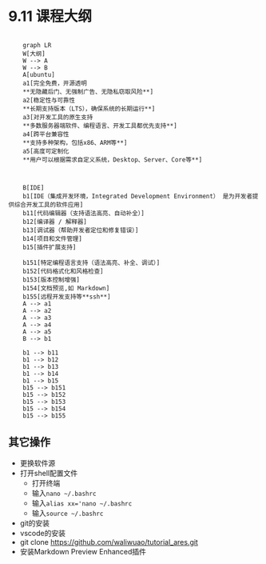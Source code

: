# 9.11 课程大纲

```mermaid

    graph LR
    W[大纲]
    W --> A
    W --> B
    A[ubuntu]
    a1[完全免费，开源透明
    **无隐藏后门、无强制广告、无隐私窃取风险**]
    a2[稳定性与可靠性
    **长期支持版本（LTS），确保系统的长期运行**]
    a3[对开发工具的原生支持
    **多数服务器端软件、编程语言、开发工具都优先支持**]
    a4[跨平台兼容性
    **支持多种架构，包括x86、ARM等**]
    a5[高度可定制化
    **用户可以根据需求自定义系统，Desktop、Server、Core等**]

    

    B[IDE]
    b1[IDE（集成开发环境，Integrated Development Environment） 是为开发者提供综合开发工具的软件应用]
    b11[代码编辑器（支持语法高亮、自动补全）]
    b12[编译器 / 解释器]
    b13[调试器（帮助开发者定位和修复错误）]
    b14[项目和文件管理]
    b15[插件扩展支持]

    b151[特定编程语言支持（语法高亮、补全、调试）]
    b152[代码格式化和风格检查]
    b153[版本控制增强]
    b154[文档预览,如 Markdown]
    b155[远程开发支持等**ssh**]
    A --> a1
    A --> a2
    A --> a3
    A --> a4
    A --> a5
    B --> b1

    b1 --> b11
    b1 --> b12
    b1 --> b13
    b1 --> b14
    b1 --> b15
    b15 --> b151
    b15 --> b152
    b15 --> b153
    b15 --> b154
    b15 --> b155

```

## 其它操作

- 更换软件源
- 打开shell配置文件
  - 打开终端
  - 输入`nano ~/.bashrc`
  - 输入`alias xx='nano ~/.bashrc`
  - 输入`source ~/.bashrc`
- git的安装
- vscode的安装
- git clone https://github.com/waliwuao/tutorial_ares.git
- 安装Markdown Preview Enhanced插件


